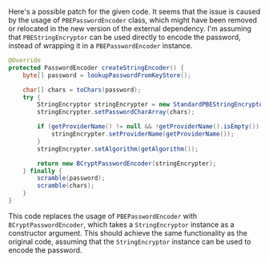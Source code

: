 Here's a possible patch for the given code. It seems that the issue is caused by the usage of `PBEPasswordEncoder` class, which might have been removed or relocated in the new version of the external dependency. I'm assuming that `PBEStringEncryptor` can be used directly to encode the password, instead of wrapping it in a `PBEPasswordEncoder` instance.

```java
@Override
protected PasswordEncoder createStringEncoder() {
    byte[] password = lookupPasswordFromKeyStore();

    char[] chars = toChars(password);
    try {
        StringEncryptor stringEncrypter = new StandardPBEStringEncryptor();
        stringEncrypter.setPasswordCharArray(chars);

        if (getProviderName() != null && !getProviderName().isEmpty()) {
            stringEncrypter.setProviderName(getProviderName());
        }
        stringEncrypter.setAlgorithm(getAlgorithm());

        return new BCryptPasswordEncoder(stringEncrypter);
    } finally {
        scramble(password);
        scramble(chars);
    }
}
```

This code replaces the usage of `PBEPasswordEncoder` with `BCryptPasswordEncoder`, which takes a `StringEncryptor` instance as a constructor argument. This should achieve the same functionality as the original code, assuming that the `StringEncryptor` instance can be used to encode the password.